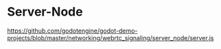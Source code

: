 # Server-Node
https://github.com/godotengine/godot-demo-projects/blob/master/networking/webrtc_signaling/server_node/server.js

